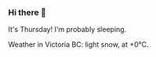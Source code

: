 ### Hi there :wave:

It's Thursday! I'm probably sleeping.

Weather in Victoria BC: light snow, at +0°C.
